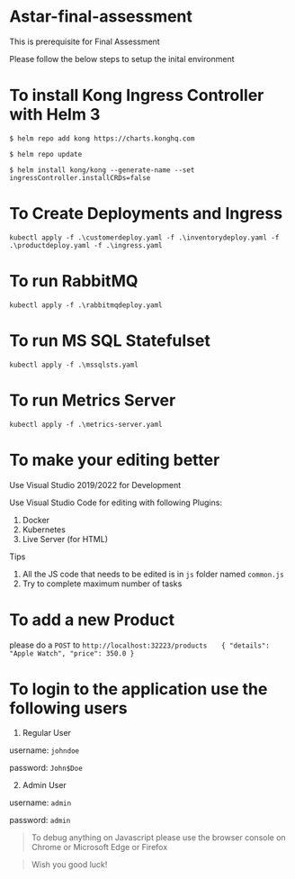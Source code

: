 # Astar-final-assessment
This is prerequisite for Final Assessment

Please follow the below steps to setup the inital environment

# To install Kong Ingress Controller with Helm 3

`$ helm repo add kong https://charts.konghq.com`

`$ helm repo update`

`$ helm install kong/kong --generate-name --set ingressController.installCRDs=false`

# To Create Deployments and Ingress
`kubectl apply -f .\customerdeploy.yaml -f .\inventorydeploy.yaml -f .\productdeploy.yaml -f .\ingress.yaml`

# To run RabbitMQ
`kubectl apply -f .\rabbitmqdeploy.yaml`

# To run MS SQL Statefulset
`kubectl apply -f .\mssqlsts.yaml`

# To run Metrics Server
`kubectl apply -f .\metrics-server.yaml`

# To make your editing better
Use Visual Studio 2019/2022 for Development 

Use Visual Studio Code for editing with following Plugins:

1) Docker 
2) Kubernetes
3) Live Server (for HTML)

Tips

1) All the JS code that needs to be edited is in `js` folder named `common.js`
2) Try to complete maximum number of tasks

# To add a new Product
please do a `POST` to `http://localhost:32223/products`
`   {
        "details": "Apple Watch",
        "price": 350.0
    }`

# To login to the application use the following users

1) Regular User

username: `johndoe`

password: `John$Doe`

2) Admin User

username: `admin`

password: `admin`

> To debug anything on Javascript please use the browser console on Chrome or Microsoft Edge or Firefox


> Wish you good luck!